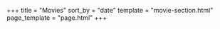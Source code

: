 +++
    title = "Movies"
    sort_by = "date"
    template = "movie-section.html"
    page_template = "page.html"
+++